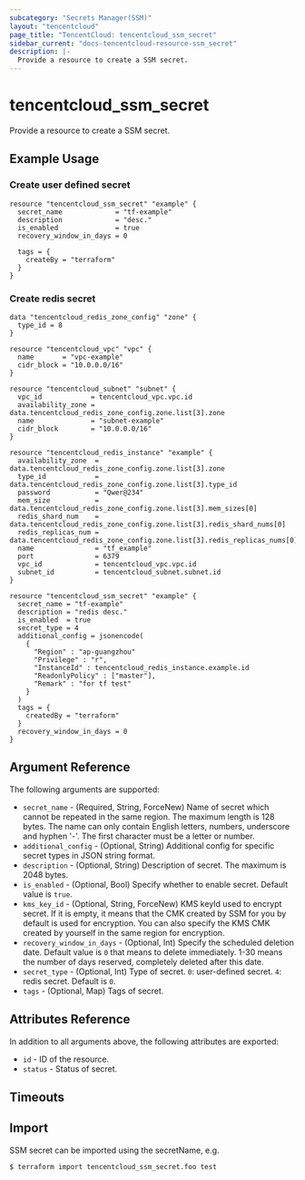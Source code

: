 ```yaml
---
subcategory: "Secrets Manager(SSM)"
layout: "tencentcloud"
page_title: "TencentCloud: tencentcloud_ssm_secret"
sidebar_current: "docs-tencentcloud-resource-ssm_secret"
description: |-
  Provide a resource to create a SSM secret.
---
```


# tencentcloud_ssm_secret

Provide a resource to create a SSM secret.

## Example Usage

### Create user defined secret

```hcl
resource "tencentcloud_ssm_secret" "example" {
  secret_name             = "tf-example"
  description             = "desc."
  is_enabled              = true
  recovery_window_in_days = 0

  tags = {
    createBy = "terraform"
  }
}
```

### Create redis secret

```hcl
data "tencentcloud_redis_zone_config" "zone" {
  type_id = 8
}

resource "tencentcloud_vpc" "vpc" {
  name       = "vpc-example"
  cidr_block = "10.0.0.0/16"
}

resource "tencentcloud_subnet" "subnet" {
  vpc_id            = tencentcloud_vpc.vpc.id
  availability_zone = data.tencentcloud_redis_zone_config.zone.list[3].zone
  name              = "subnet-example"
  cidr_block        = "10.0.0.0/16"
}

resource "tencentcloud_redis_instance" "example" {
  availability_zone  = data.tencentcloud_redis_zone_config.zone.list[3].zone
  type_id            = data.tencentcloud_redis_zone_config.zone.list[3].type_id
  password           = "Qwer@234"
  mem_size           = data.tencentcloud_redis_zone_config.zone.list[3].mem_sizes[0]
  redis_shard_num    = data.tencentcloud_redis_zone_config.zone.list[3].redis_shard_nums[0]
  redis_replicas_num = data.tencentcloud_redis_zone_config.zone.list[3].redis_replicas_nums[0]
  name               = "tf_example"
  port               = 6379
  vpc_id             = tencentcloud_vpc.vpc.id
  subnet_id          = tencentcloud_subnet.subnet.id
}

resource "tencentcloud_ssm_secret" "example" {
  secret_name = "tf-example"
  description = "redis desc."
  is_enabled  = true
  secret_type = 4
  additional_config = jsonencode(
    {
      "Region" : "ap-guangzhou"
      "Privilege" : "r",
      "InstanceId" : tencentcloud_redis_instance.example.id
      "ReadonlyPolicy" : ["master"],
      "Remark" : "for tf test"
    }
  )
  tags = {
    createdBy = "terraform"
  }
  recovery_window_in_days = 0
}
```

## Argument Reference

The following arguments are supported:

* `secret_name` - (Required, String, ForceNew) Name of secret which cannot be repeated in the same region. The maximum length is 128 bytes. The name can only contain English letters, numbers, underscore and hyphen '-'. The first character must be a letter or number.
* `additional_config` - (Optional, String) Additional config for specific secret types in JSON string format.
* `description` - (Optional, String) Description of secret. The maximum is 2048 bytes.
* `is_enabled` - (Optional, Bool) Specify whether to enable secret. Default value is `true`.
* `kms_key_id` - (Optional, String, ForceNew) KMS keyId used to encrypt secret. If it is empty, it means that the CMK created by SSM for you by default is used for encryption. You can also specify the KMS CMK created by yourself in the same region for encryption.
* `recovery_window_in_days` - (Optional, Int) Specify the scheduled deletion date. Default value is `0` that means to delete immediately. 1-30 means the number of days reserved, completely deleted after this date.
* `secret_type` - (Optional, Int) Type of secret. `0`: user-defined secret. `4`: redis secret. Default is `0`.
* `tags` - (Optional, Map) Tags of secret.

## Attributes Reference

In addition to all arguments above, the following attributes are exported:

* `id` - ID of the resource.
* `status` - Status of secret.


## Timeouts

<no value>


## Import

SSM secret can be imported using the secretName, e.g.
```
$ terraform import tencentcloud_ssm_secret.foo test
```

